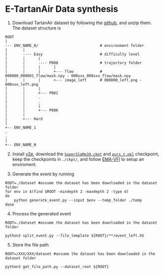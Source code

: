 # E-TartanAir Data synthesis

1. Download TartanAir dataset by following the [github](https://github.com/castacks/tartanair_tools_), and unzip them. The dataset structure is
```
ROOT
|
--- ENV_NAME_0/                            # environment folder
|       |
|       ---- Easy                          # difficulty level
|       |      |
|       |      ---- P000                   # trajectory folder
|       |      |      |
|       |      |      +--- flow            # 000000_000001_flow/mask.npy - 000xxx_000xxx_flow/mask.npy
|       |      |      +--- image_left      # 000000_left.png - 000xxx_left.png 
|       |      |  
|       |      +--- P001
|       |      .
|       |      .
|       |      |
|       |      +--- P00K
|       |
|       +--- Hard
|
+-- ENV_NAME_1
.
.
|
+-- ENV_NAME_N
```
2. Install [v2e](https://github.com/SensorsINI/v2e), download the [`SuperSloMo39.ckpt`](https://drive.google.com/file/d/1ETID_4xqLpRBrRo1aOT7Yphs3QqWR_fx/view) and [`ours_t.pkl`](https://drive.google.com/drive/folders/16jUa3HkQ85Z5lb5gce1yoaWkP-rdCd0o) checkpoint, keep the checkpoints in `./ckpt/`, and follow [EMA-VFI](https://github.com/MCG-NJU/EMA-VFI) to setup an enviroment.

3. Generate the event by running
```
ROOT=./dataset #assume the dataset has been downloaded in the dataset folder 
for env in $(find $ROOT -mindepth 2 -maxdepth 2 -type d)
do
    python generate_event.py --input $env --temp_folder ./temp
done
```

4. Process the generated event
```
ROOT=./dataset #assume the dataset has been downloaded in the dataset folder 

python3 split_event.py --file_template ${ROOT}/**/event_left.h5
```

5. Store the file path
```
ROOT=/XXX/XXX/dataset #assume the dataset has been downloaded in the dataset folder 

python3 get_file_path.py --dataset_root ${ROOT}
```
 